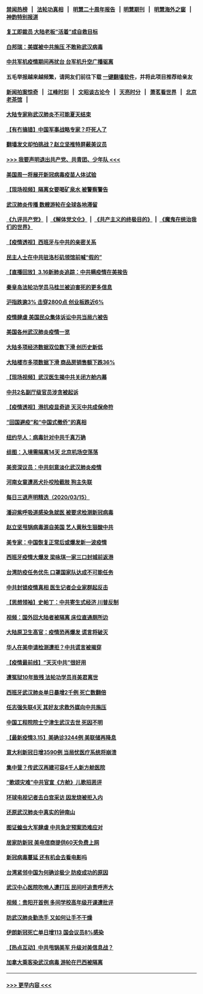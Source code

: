 #### [禁闻热榜](热点新闻.md?=0)  &nbsp;&nbsp;|&nbsp;&nbsp; [法轮功真相](https://github.com/gfw-breaker/truth/blob/master/README.md?=0) &nbsp;&nbsp;|&nbsp;&nbsp; [明慧二十周年报告](https://github.com/gfw-breaker/mh-reports/blob/master/README.md?=0) &nbsp;&nbsp;|&nbsp;&nbsp;[明慧期刊](https://github.com/gfw-breaker/mh-qikan) &nbsp;&nbsp;|&nbsp;&nbsp; [明慧海外之窗](https://github.com/gfw-breaker/mh-news/blob/master/README.md?=0) &nbsp;&nbsp;|&nbsp;&nbsp; [神韵特别报道](https://github.com/gfw-breaker/mh-news/blob/master/shenyun.md?=0)
#### [复工即裁员 大陆老板“活着”成自救目标](../pages/nsc413/n11944849.md?t=03170232) 
#### [白邦瑞：美媒被中共施压 不敢称武汉病毒](../pages/nsc413/n11944815.md?t=03170232) 
#### [中共军机疫情期间再扰台 台军机升空广播驱离](../pages/nsc413/n11944819.md?t=03170232) 
#### 五毛举报越来越频繁，请网友们前往下载 [一键翻墙软件](https://github.com/gfw-breaker/ssr-accounts)，并将此项目推荐给亲友
#### [新闻拍案惊奇](https://github.com/gfw-breaker/banned-news/blob/master/pages/link4.md) &nbsp;&nbsp;|&nbsp;&nbsp; [江峰时刻](https://github.com/gfw-breaker/banned-news/blob/master/pages/link4.md) &nbsp;&nbsp;|&nbsp;&nbsp; [文昭谈古论今](https://github.com/gfw-breaker/banned-news/blob/master/pages/link4.md) &nbsp;&nbsp;|&nbsp;&nbsp; [天亮时分](https://github.com/gfw-breaker/banned-news/blob/master/pages/link4.md) &nbsp;&nbsp;|&nbsp;&nbsp; [萧茗看世界](https://github.com/gfw-breaker/banned-news/blob/master/pages/link4.md) &nbsp;&nbsp;|&nbsp;&nbsp; [北京老茶馆](https://github.com/gfw-breaker/banned-news/blob/master/pages/link4.md) &nbsp;&nbsp;|&nbsp;&nbsp; 
#### [大陆专家称武汉肺炎不可能夏天结束](../pages/nsc413/n11944635.md?t=03170232) 
#### [【有冇搞错】中国军事战略专家？吓死人了](../pages/nsc413/n11944939.md?t=03170232) 
#### [翻墙发文却怕挑战？赵立坚推特屏蔽美议员](../pages/nsc413/n11944758.md?t=03170232) 
#### [>>> 我要声明退出共产党、共青团、少年队 <<<](https://github.com/begood0513/goodnews/blob/master/quit/letter.md) 
#### [美国周一将展开新冠病毒疫苗人体试验](../pages/nsc413/n11944761.md?t=03170232) 
#### [【现场视频】隔离女要喝矿泉水 被警察警告](../pages/nsc413/n11937853.md?t=03170232) 
#### [武汉肺炎传播 数艘游轮在全球各地滞留](../pages/nsc413/n11944636.md?t=03170232) 
#### [《九评共产党》](https://github.com/begood0513/9ping.md/blob/master/README.md) &nbsp;|&nbsp; [《解体党文化》](../../../../jtdwh.md/blob/master/README.md)  &nbsp;|&nbsp; [《共产主义的终极目的》](../../../../gczydzjmd.md/blob/master/README.md) &nbsp;|&nbsp; [《魔鬼在统治我们的世界》](../../../../mgztzwmdsj.md/blob/master/README.md) 
#### [【疫情透视】西班牙与中共的亲密关系](../pages/nsc413/n11942614.md?t=03170232) 
#### [民主人士在中共驻洛杉矶领馆前喊“假的”](../pages/nsc413/n11944553.md?t=03170232) 
#### [【直播回放】3.16新肺炎追踪：中共瞒疫情在美挨告](../pages/nsc413/n11944429.md?t=03170232) 
#### [秦皇岛法轮功学员马桂兰被迫害死的更多信息](../pages/nsc413/n11942387.md?t=03170232) 
#### [沪指跌逾3% 击穿2800点 创业板跌近6%](../pages/nsc413/n11944180.md?t=03170232) 
#### [疫情肆虐 美国民众集体诉讼中共当局六被告](../pages/nsc413/n11943833.md?t=03170232) 
#### [美国各州武汉肺炎疫情一览](../pages/nsc413/n11944066.md?t=03170232) 
#### [大陆多项经济数据双位数下滑 创历史新低](../pages/nsc413/n11943386.md?t=03170232) 
#### [大陆楼市多项数据下滑 商品房销售额下跌36%](../pages/nsc413/n11943969.md?t=03170232) 
#### [【现场视频】武汉医生揭中共关闭方舱内幕](../pages/nsc413/n11943071.md?t=03170232) 
#### [中共2名副厅级官员涉贪被起诉](../pages/nsc413/n11938305.md?t=03170232) 
#### [【疫情透视】港抗疫显奇迹 天灭中共成保命符](../pages/nsc413/n11942593.md?t=03170232) 
#### [“回国避疫”和“中国式撤侨”的真相](../pages/nsc413/n11943372.md?t=03170232) 
#### [纽约华人：病毒针对中共千真万确](../pages/nsc413/n11942905.md?t=03170232) 
#### [组图：入境需隔离14天 北京机场空荡荡](../pages/nsc413/n11943368.md?t=03170232) 
#### [美资深议员：中共刻意淡化武汉肺炎疫情](../pages/nsc413/n11943061.md?t=03170232) 
#### [河南女童遭恶犬扑咬险截肢 狗主失联](../pages/nsc413/n11943475.md?t=03170232) 
#### [每日三退声明精选（2020/03/15）](../pages/nsc413/n11943357.md?t=03170232) 
#### [潘迎紫呼吸道感染急就医 被要求检测新冠病毒](../pages/nsc413/n11942781.md?t=03170232) 
#### [赵立坚甩锅病毒源自美国 艺人黄秋生狠酸中共](../pages/nsc413/n11942589.md?t=03170232) 
#### [美专家：中国恢复正常后或爆发新一波疫情](../pages/nsc413/n11943151.md?t=03170232) 
#### [西班牙疫情大爆发 梁咏琪一家三口封城前返港](../pages/nsc413/n11942415.md?t=03170232) 
#### [台湾防疫任务优先 口罩国家队达成不可能任务](../pages/nsc413/n11943137.md?t=03170232) 
#### [中共封锁疫情真相 医生记者企业家群起反击](../pages/nsc413/n11942926.md?t=03170232) 
#### [【思想领袖】史帕丁：中共寄生式经济 川普反制](../pages/nsc413/n11805341.md?t=03170232) 
#### [视频：国外回大陆者被隔离 床位直通厕所边](../pages/nsc413/n11942168.md?t=03170232) 
#### [大陆原卫生高官：疫情恐再爆发 谎言将破灭](../pages/nsc413/n11942229.md?t=03170232) 
#### [华人在美申请检测遭拒？中共谎言被揭穿](../pages/nsc413/n11942723.md?t=03170232) 
#### [【疫情最前线】“天灭中共”很好用](../pages/nsc413/n11942716.md?t=03170232) 
#### [遭冤狱10年致残 法轮功学员肖美君离世](../pages/nsc413/n11941963.md?t=03170232) 
#### [西班牙武汉肺炎单日暴增2千例 死亡数翻倍](../pages/nsc413/n11942800.md?t=03170232) 
#### [任志强失联4天 其好友求救外媒向中共施压](../pages/nsc413/n11942675.md?t=03170232) 
#### [中国工程院院士宁津生武汉去世 死因不明](../pages/nsc413/n11942719.md?t=03170232) 
#### [【最新疫情3.15】美确诊3244例 美联储再降息](../pages/nsc413/n11940988.md?t=03170232) 
#### [意大利新冠日增3590例 当局忧医疗系统将崩溃](../pages/nsc413/n11942691.md?t=03170232) 
#### [集中营？传武汉再建可容4千人新方舱医院](../pages/nsc413/n11942656.md?t=03170232) 
#### [“歌颂灾难”中共官宣《方舱》儿歌招恶评](../pages/nsc413/n11942504.md?t=03170232) 
#### [环球电视记者去白宫采访 因发烧被拒入内](../pages/nsc413/n11942516.md?t=03170232) 
#### [还原武汉肺炎中真实的钟南山](../pages/nsc413/n11938593.md?t=03170232) 
#### [图证蝗虫大军肆虐 中共急定预案恐难应对](../pages/nsc413/n11942373.md?t=03170232) 
#### [居家防新冠 美电信商提供60天免费上网](../pages/nsc413/n11942457.md?t=03170232) 
#### [新冠病毒蔓延 还有机会去看电影吗](../pages/nsc413/n11942385.md?t=03170232) 
#### [台湾紧邻中国为何确诊极少 防疫成功的原因](../pages/nsc413/n11940819.md?t=03170232) 
#### [武汉中心医院吹哨人遭打压 民间吁追责呼声大](../pages/nsc413/n11942255.md?t=03170232) 
#### [视频：贵阳开首例 多间学校高年级开课遭批评](../pages/nsc413/n11941987.md?t=03170232) 
#### [防武汉肺炎勤洗手 又如何让手不干燥](../pages/nsc413/n11942105.md?t=03170232) 
#### [伊朗新冠死亡单日增113 国会议员8%感染](../pages/nsc413/n11942119.md?t=03170232) 
#### [【热点互动】中共甩锅美军 升级对美信息战？](../pages/nsc413/n11940633.md?t=03170232) 
#### [加拿大乘客染武汉病毒 游轮在巴西被隔离](../pages/nsc413/n11941905.md?t=03170232) 

----
#### [ >>> 更早内容 <<< ](../indexes/nsc413-earlier.md)
